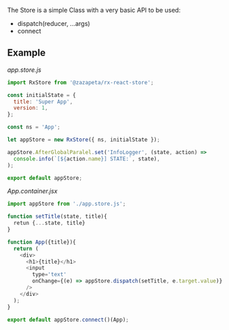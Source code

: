 The Store is a simple Class with a very basic API to be used: 
 * dispatch(reducer, ...args)
 * connect
 
## Example

_app.store.js_
```js
import RxStore from '@zazapeta/rx-react-store';

const initialState = {
  title: 'Super App',
  version: 1,
};

const ns = 'App';

let appStore = new RxStore({ ns, initialState });

appStore.AfterGlobalParalel.set('InfoLogger', (state, action) =>
  console.info(`[${action.name}] STATE:`, state),
);

export default appStore;
```

_App.container.jsx_
```js
import appStore from './app.store.js';

function setTitle(state, title){
  retun {...state, title}
}

function App({title}){
  return (
    <div>
      <h1>{title}</h1>
      <input 
        type='text'
        onChange={(e) => appStore.dispatch(setTitle, e.target.value)}
      />
    </div>
  );
}

export default appStore.connect()(App);

```